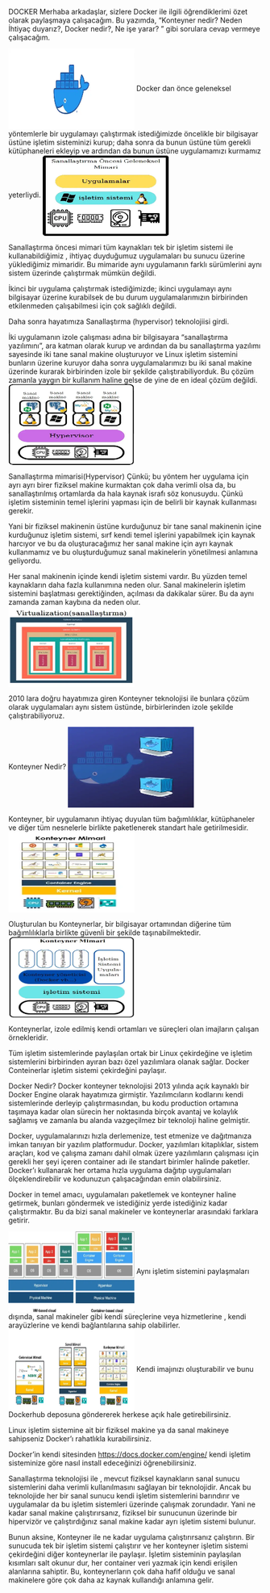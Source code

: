 DOCKER
Merhaba arkadaşlar, sizlere Docker ile ilgili öğrendiklerimi özet olarak paylaşmaya çalışacağım. Bu yazımda, “Konteyner nedir? Neden İhtiyaç duyarız?, Docker nedir?, Ne işe yarar? ” gibi sorulara cevap vermeye çalışacağım.


 <img align="center" alt="GIF" src="./Docker1" width="250" height="160" />
Docker dan önce geleneksel yöntemlerle bir uygulamayı çalıştırmak istediğimizde öncelikle bir bilgisayar üstüne işletim sisteminizi kurup; daha sonra da bunun üstüne tüm gerekli kütüphaneleri ekleyip ve ardından da bunun üstüne uygulamamızı kurmamız yeterliydi.
<img align="center" alt="GIF" src="./Docker2" width="250" height="160" />

Sanallaştırma öncesi mimari tüm kaynakları tek bir işletim sistemi ile kullanabildiğimiz , ihtiyaç duyduğumuz uygulamaları bu sunucu üzerine yüklediğimiz mimaridir. Bu mimaride aynı uygulamanın farklı sürümlerini aynı sistem üzerinde çalıştırmak mümkün değildi.

İkinci bir uygulama çalıştırmak istediğimizde; ikinci uygulamayı aynı bilgisayar üzerine kurabilsek de bu durum uygulamalarımızın birbirinden etkilenmeden çalışabilmesi için çok sağlıklı değildi.

Daha sonra hayatımıza Sanallaştırma (hypervisor) teknolojiisi girdi.

İki uygulamanın izole çalışması adına bir bilgisayara “sanallaştırma yazılımını”, ara katman olarak kurup ve ardından da bu sanallaştırma yazılımı sayesinde iki tane sanal makine oluşturuyor ve Linux işletim sistemini bunların üzerine kuruyor daha sonra uygulamalarımızı bu iki sanal makine üzerinde kurarak birbirinden izole bir şekilde çalıştırabiliyorduk. Bu çözüm zamanla yaygın bir kullanım haline gelse de yine de en ideal çözüm değildi.
<img align="center" alt="GIF" src="./Docker3" width="250" height="160" />

Sanallaştırma mimarisi(Hypervisor)
Çünkü; bu yöntem her uygulama için ayrı ayrı birer fiziksel makine kurmaktan çok daha verimli olsa da, bu sanallaştırılmış ortamlarda da hala kaynak israfı söz konusuydu. Çünkü işletim sisteminin temel işlerini yapması için de belirli bir kaynak kullanması gerekir.

Yani bir fiziksel makinenin üstüne kurduğunuz bir tane sanal makinenin içine kurduğunuz işletim sistemi, sırf kendi temel işlerini yapabilmek için kaynak harcıyor ve bu da oluşturacağımız her sanal makine için ayrı kaynak kullanmamız ve bu oluşturduğumuz sanal makinelerin yönetilmesi anlamına geliyordu.

Her sanal makinenin içinde kendi işletim sistemi vardır. Bu yüzden temel kaynakların daha fazla kullanımına neden olur. Sanal makinelerin işletim sistemini başlatması gerektiğinden, açılması da dakikalar sürer. Bu da aynı zamanda zaman kaybına da neden olur.
<img align="center" alt="GIF" src="./Docker4" width="250" height="160" />

2010 lara doğru hayatımıza giren Konteyner teknolojisi ile bunlara çözüm olarak uygulamaları aynı sistem üstünde, birbirlerinden izole şekilde çalıştırabiliyoruz.

Konteyner Nedir?
<img align="center" alt="GIF" src="./Docker5" width="250" height="160" />

Konteyner, bir uygulamanın ihtiyaç duyulan tüm bağımlılıklar, kütüphaneler ve diğer tüm nesnelerle birlikte paketlenerek standart hale getirilmesidir.
<img align="center" alt="GIF" src="./Docker6" width="250" height="160" />

Oluşturulan bu Konteynerlar, bir bilgisayar ortamından diğerine tüm bağımlılıklarla birlikte güvenli bir şekilde taşınabilmektedir.
<img align="center" alt="GIF" src="./Docker7" width="250" height="160" />

Konteynerlar, izole edilmiş kendi ortamları ve süreçleri olan imajların çalışan örnekleridir.

Tüm işletim sistemlerinde paylaşılan ortak bir Linux çekirdeğine ve işletim sistemlerini birbirinden ayıran bazı özel yazılımlara olanak sağlar. Docker Conteinerlar işletim sistemi çekirdeğini paylaşır.

Docker Nedir?
Docker konteyner teknolojisi 2013 yılında açık kaynaklı bir Docker Engine olarak hayatımıza girmiştir. Yazılımcıların kodlarını kendi sistemlerinde derleyip çalıştırmasından, bu kodu production ortamına taşımaya kadar olan sürecin her noktasında birçok avantaj ve kolaylık sağlamış ve zamanla bu alanda vazgeçilmez bir teknoloji haline gelmiştir.

Docker, uygulamalarınızı hızla derlemenize, test etmenize ve dağıtmanıza imkan tanıyan bir yazılım platformudur. Docker, yazılımları kitaplıklar, sistem araçları, kod ve çalışma zamanı dahil olmak üzere yazılımların çalışması için gerekli her şeyi içeren container adı ile standart birimler halinde paketler. Docker’ı kullanarak her ortama hızla uygulama dağıtıp uygulamaları ölçeklendirebilir ve kodunuzun çalışacağından emin olabilirsiniz.

Docker in temel amacı, uygulamaları paketlemek ve konteyner haline getirmek, bunları göndermek ve istediğiniz yerde istediğiniz kadar çalıştırmaktır. Bu da bizi sanal makineler ve konteynerlar arasındaki farklara getirir.

<img align="center" alt="GIF" src="./Docker8" width="250" height="160" />
Aynı işletim sistemini paylaşmaları dışında, sanal makineler gibi kendi süreçlerine veya hizmetlerine , kendi arayüzlerine ve kendi bağlantılarına sahip olabilirler.

<img align="center" alt="GIF" src="./Docker9" width="250" height="160" />
Kendi imajınızı oluşturabilir ve bunu Dockerhub deposuna göndererek herkese açık hale getirebilirsiniz.

Linux işletim sistemine ait bir fiziksel makine ya da sanal makineye sahipseniz Docker’ı rahatlıkla kurabilirsiniz.

Docker’in kendi sitesinden https://docs.docker.com/engine/ kendi işletim sisteminize göre nasıl install edeceğinizi öğrenebilirsiniz.

Sanallaştırma teknolojisi ile , mevcut fiziksel kaynakların sanal sunucu sistemlerini daha verimli kullanılmasını sağlayan bir teknolojidir. Ancak bu teknolojide her bir sanal sunucu kendi işletim sistemlerini barındırır ve uygulamalar da bu işletim sistemleri üzerinde çalışmak zorundadır. Yani ne kadar sanal makine çalıştırırsanız, fiziksel bir sunucunun üzerinde bir hipervizör ve çalıştırdığınız sanal makine kadar ayrı işletim sistemi bulunur.

Bunun aksine, Konteyner ile ne kadar uygulama çalıştırırsanız çalıştırın. Bir sunucuda tek bir işletim sistemi çalıştırır ve her konteyner işletim sistemi çekirdeğini diğer konteynerlar ile paylaşır. İşletim sisteminin paylaşılan kısımları salt okunur dur, her container veri yazmak için kendi erişilen alanlarına sahiptir. Bu, konteynerların çok daha hafif olduğu ve sanal makinelere göre çok daha az kaynak kullandığı anlamına gelir.
